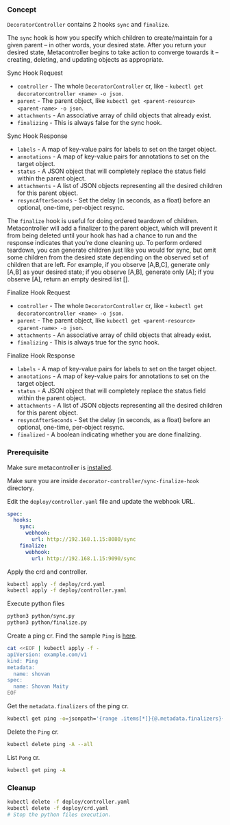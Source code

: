 ### Concept

`DecoratorController` contains 2 hooks `sync` and `finalize`.

The `sync` hook is how you specify which children to create/maintain for a given parent – in other words, your desired state. After you return your desired state, Metacontroller begins to take action to converge towards it – creating, deleting, and updating objects as appropriate.

Sync Hook Request
- `controller` - The whole `DecoratorController` cr, like - `kubectl get decoratorcontroller <name> -o json`.
- `parent` - The parent object, like `kubectl get <parent-resource> <parent-name> -o json`.
- `attachments` - An associative array of child objects that already exist.
- `finalizing` - This is always false for the sync hook.

Sync Hook Response
- `labels` - A map of key-value pairs for labels to set on the target object.
- `annotations` - A map of key-value pairs for annotations to set on the target object.
- `status` - A JSON object that will completely replace the status field within the parent object.
- `attachments` - A list of JSON objects representing all the desired children for this parent object.
- `resyncAfterSeconds` - Set the delay (in seconds, as a float) before an optional, one-time, per-object resync.

The `finalize` hook is useful for doing ordered teardown of children. Metacontroller will add a finalizer to the parent object, which will prevent it from being deleted until your hook has had a chance to run and the response indicates that you’re done cleaning up. To perform ordered teardown, you can generate children just like you would for sync, but omit some children from the desired state depending on the observed set of children that are left. For example, if you observe [A,B,C], generate only [A,B] as your desired state; if you observe [A,B], generate only [A]; if you observe [A], return an empty desired list [].

Finalize Hook Request
- `controller` - The whole `DecoratorController` cr, like - `kubectl get decoratorcontroller <name> -o json`.
- `parent` - The parent object, like `kubectl get <parent-resource> <parent-name> -o json`.
- `attachments` - An associative array of child objects that already exist.
- `finalizing` - This is always true for the sync hook.

Finalize Hook Response
- `labels` - A map of key-value pairs for labels to set on the target object.
- `annotations` - A map of key-value pairs for annotations to set on the target object.
- `status` - A JSON object that will completely replace the status field within the parent object.
- `attachments` - A list of JSON objects representing all the desired children for this parent object.
- `resyncAfterSeconds` - Set the delay (in seconds, as a float) before an optional, one-time, per-object resync.
- `finalized` -	A boolean indicating whether you are done finalizing.

### Prerequisite

Make sure metacontroller is [installed](https://github.com/shovanmaity/metacontroller-by-example/tree/master/metacontroller).

Make sure you are inside `decorator-controller/sync-finalize-hook` directory.

Edit the `deploy/controller.yaml` file and update the webhook URL.
```yaml
spec:
  hooks:
    sync:
      webhook:
        url: http://192.168.1.15:8080/sync
    finalize:
      webhook:
        url: http://192.168.1.15:9090/sync
```

Apply the crd and controller.
```bash
kubectl apply -f deploy/crd.yaml
kubectl apply -f deploy/controller.yaml
```

Execute python files
```bash
python3 python/sync.py
python3 python/finalize.py
```

Create a ping cr. Find the sample `Ping` is [here](https://github.com/shovanmaity/metacontroller-by-example/blob/master/decorator-controller/sync-finalize-hook/deploy/ping.yaml).
```bash
cat <<EOF | kubectl apply -f -
apiVersion: example.com/v1
kind: Ping
metadata:
  name: shovan
spec:
  name: Shovan Maity
EOF
```

Get the `metadata.finalizers` of the ping cr.
```bash
kubectl get ping -o=jsonpath='{range .items[*]}{@.metadata.finalizers}{"\n"}{end}'
```

Delete the `Ping` cr.
```bash
kubectl delete ping -A --all
```

List `Pong` cr.
```bash
kubectl get ping -A
```

### Cleanup

```bash
kubectl delete -f deploy/controller.yaml
kubectl delete -f deploy/crd.yaml
# Stop the python files execution.
```
